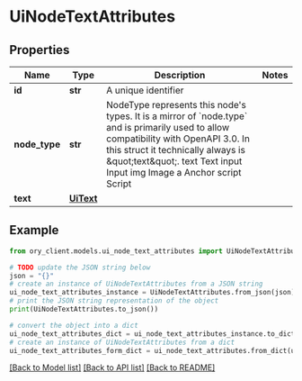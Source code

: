 # UiNodeTextAttributes


## Properties

Name | Type | Description | Notes
------------ | ------------- | ------------- | -------------
**id** | **str** | A unique identifier | 
**node_type** | **str** | NodeType represents this node&#39;s types. It is a mirror of &#x60;node.type&#x60; and is primarily used to allow compatibility with OpenAPI 3.0.  In this struct it technically always is \&quot;text\&quot;. text Text input Input img Image a Anchor script Script | 
**text** | [**UiText**](UiText.md) |  | 

## Example

```python
from ory_client.models.ui_node_text_attributes import UiNodeTextAttributes

# TODO update the JSON string below
json = "{}"
# create an instance of UiNodeTextAttributes from a JSON string
ui_node_text_attributes_instance = UiNodeTextAttributes.from_json(json)
# print the JSON string representation of the object
print(UiNodeTextAttributes.to_json())

# convert the object into a dict
ui_node_text_attributes_dict = ui_node_text_attributes_instance.to_dict()
# create an instance of UiNodeTextAttributes from a dict
ui_node_text_attributes_form_dict = ui_node_text_attributes.from_dict(ui_node_text_attributes_dict)
```
[[Back to Model list]](../README.md#documentation-for-models) [[Back to API list]](../README.md#documentation-for-api-endpoints) [[Back to README]](../README.md)


